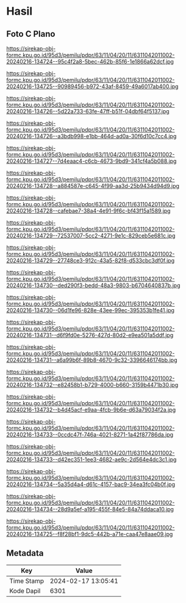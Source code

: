 # Hasil

## Foto C Plano

https://sirekap-obj-formc.kpu.go.id/95d3/pemilu/pdpr/63/11/04/20/11/6311042011002-20240216-134724--95c4f2a8-5bec-462b-85f6-1e1866a62dcf.jpg

https://sirekap-obj-formc.kpu.go.id/95d3/pemilu/pdpr/63/11/04/20/11/6311042011002-20240216-134725--90989456-b972-43af-8459-49a6017ab400.jpg

https://sirekap-obj-formc.kpu.go.id/95d3/pemilu/pdpr/63/11/04/20/11/6311042011002-20240216-134726--5d22a733-63fe-47ff-b51f-04dbf64f5137.jpg

https://sirekap-obj-formc.kpu.go.id/95d3/pemilu/pdpr/63/11/04/20/11/6311042011002-20240216-134726--a3bdb998-e1bb-464d-ad0a-30f6d10c7cc4.jpg

https://sirekap-obj-formc.kpu.go.id/95d3/pemilu/pdpr/63/11/04/20/11/6311042011002-20240216-134727--7d4eaac4-c6cb-4673-9bd9-341cf4a5b088.jpg

https://sirekap-obj-formc.kpu.go.id/95d3/pemilu/pdpr/63/11/04/20/11/6311042011002-20240216-134728--a884587e-c645-4f99-aa3d-25b9434d94d9.jpg

https://sirekap-obj-formc.kpu.go.id/95d3/pemilu/pdpr/63/11/04/20/11/6311042011002-20240216-134728--cafebae7-38a4-4e91-9f6c-bf43f15a1589.jpg

https://sirekap-obj-formc.kpu.go.id/95d3/pemilu/pdpr/63/11/04/20/11/6311042011002-20240216-134729--72537007-5cc2-4271-9e1c-829ceb5e681c.jpg

https://sirekap-obj-formc.kpu.go.id/95d3/pemilu/pdpr/63/11/04/20/11/6311042011002-20240216-134729--27748ce3-912c-43a5-82f8-d533cbc3df0f.jpg

https://sirekap-obj-formc.kpu.go.id/95d3/pemilu/pdpr/63/11/04/20/11/6311042011002-20240216-134730--ded290f3-bedd-48a3-9803-b6704640837b.jpg

https://sirekap-obj-formc.kpu.go.id/95d3/pemilu/pdpr/63/11/04/20/11/6311042011002-20240216-134730--06d1fe96-828e-43ee-99ec-395353b1fe41.jpg

https://sirekap-obj-formc.kpu.go.id/95d3/pemilu/pdpr/63/11/04/20/11/6311042011002-20240216-134731--d6f9fd0e-5276-427d-80d2-e9ea501a5ddf.jpg

https://sirekap-obj-formc.kpu.go.id/95d3/pemilu/pdpr/63/11/04/20/11/6311042011002-20240216-134731--a6a99b6f-89b8-4670-9c32-3396646174bb.jpg

https://sirekap-obj-formc.kpu.go.id/95d3/pemilu/pdpr/63/11/04/20/11/6311042011002-20240216-134732--e82458b1-b729-4000-b660-3159b4471b30.jpg

https://sirekap-obj-formc.kpu.go.id/95d3/pemilu/pdpr/63/11/04/20/11/6311042011002-20240216-134732--b4d45acf-e9aa-4fcb-9b6e-d63a79034f2a.jpg

https://sirekap-obj-formc.kpu.go.id/95d3/pemilu/pdpr/63/11/04/20/11/6311042011002-20240216-134733--0ccdc47f-746a-4021-8271-1a42f87786da.jpg

https://sirekap-obj-formc.kpu.go.id/95d3/pemilu/pdpr/63/11/04/20/11/6311042011002-20240216-134733--d42ec351-1ee3-4682-ae9c-2d564e4dc3c1.jpg

https://sirekap-obj-formc.kpu.go.id/95d3/pemilu/pdpr/63/11/04/20/11/6311042011002-20240216-134734--5a35d4a4-d61c-4157-bac9-34ea3fc04b0f.jpg

https://sirekap-obj-formc.kpu.go.id/95d3/pemilu/pdpr/63/11/04/20/11/6311042011002-20240216-134734--28d9a5ef-a195-455f-84e5-84a74ddaca10.jpg

https://sirekap-obj-formc.kpu.go.id/95d3/pemilu/pdpr/63/11/04/20/11/6311042011002-20240216-134725--f8f28bf1-9dc5-442b-a71e-caa47e8aae09.jpg


## Metadata

| Key        | Value               |
| ---------- | ------------------- |
| Time Stamp | 2024-02-17 13:05:41 |
| Kode Dapil | 6301                |



